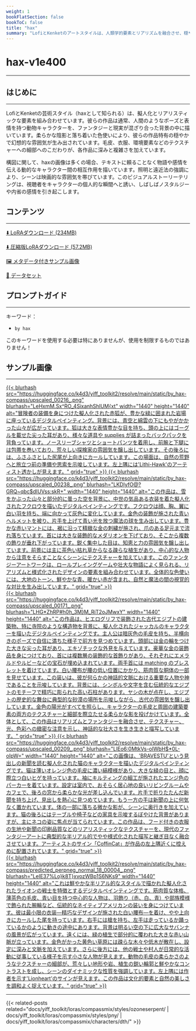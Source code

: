 ```yaml
---
weight: 1
bookFlatSection: false
bookToC: false
title: "hax"
summary: "LofiとKenketのアートスタイルは、人類学的要素とリアリズムを融合させ、穏やかで映画的なシーンの中で詳細な動物キャラクターを特徴とし、柔らかな陰影、落ち着いた色使い、そしてダイナミックな構図を通じて感情とナラティブを表現します。"
---
```


<!--markdownlint-disable MD025 MD033 -->

# hax-v1e400

---

## はじめに

---

LofiとKenketの芸術スタイル（haxとして知られる）は、擬人化とリアリスティックな要素を組み合わせています。彼らの作品は通常、人間のようなポーズと表情を持つ動物キャラクターを、ファンタジーと現実が混ざり合った背景の中に描いています。柔らかな陰影と落ち着いた色使いにより、彼らの作品特有の穏やかで幻想的な雰囲気が生み出されています。毛皮、衣服、環境要素などのテクスチャーへの細部へのこだわりが、各作品に深みと複雑さを加えています。

構図に関して、haxの画像は多くの場合、テキストに頼ることなく物語や感情を伝える動的なキャラクター間の相互作用を描いています。照明と遠近法の強調により、シーンは映画的な雰囲気を帯びています。このビジュアルストーリーテリングは、視聴者をキャラクターの個人的な瞬間へと誘い、しばしばノスタルジーや内省の感情を引き起こします。

## コンテンツ

---

[⬇️ LoRAダウンロード (234MB)](https://huggingface.co/k4d3/yiff_toolkit2/resolve/main/compass_loras/by_hax-v1e400/by_hax-v1e400.safetensors)

[⬇️ 圧縮版LoRAダウンロード (57.2MB)](https://huggingface.co/k4d3/yiff_toolkit2/resolve/main/compass_loras/by_hax-v1e400/by_hax-v1e400_frockpt1_th-3.55.safetensors)

[🖼️ メタデータ付きサンプル画像](https://huggingface.co/k4d3/yiff_toolkit2/tree/main/static/by_hax-compass)

[📐 データセット](https://huggingface.co/datasets/k4d3/by_hax)

## プロンプトガイド

---

キーワード：

- `by hax`

このキーワードを使用する必要は特にありませんが、使用を制限するものではありません！

## サンプル画像

---

<div class="image-grid">
  <div class="image-grid-container">
    <a href="https://huggingface.co/k4d3/yiff_toolkit2/resolve/main/static/by_hax-compass/upscaled_00216_.png">
      {{< blurhash
        src="https://huggingface.co/k4d3/yiff_toolkit2/resolve/main/static/by_hax-compass/upscaled_00216_.png"
        blurhash="LeHxmM.Sx^RO_4SixanhShIUM{xt"
        width="1440"
        height="1440"
        alt="冒険者の装備を身につけた擬人化された赤狐が、豊かな緑に囲まれた岩場に座っているデジタルペインティング。背景には、青空と綿雲の下にもやがかかった山々が広がっています。狐は大きな表情豊かな目を持ち、頭の上にはゴーグルを載せた尖った耳があり、様々な道具や supplies が詰まったバックパックを背負っています。ノースリーブシャツとショートパンツを着用し、前腕と下腿には包帯を巻いており、荒々しい探検家の雰囲気を醸し出しています。その後ろには、ふさふさとした尻尾が上向きにカールしています。この場面は、自然の荒野へと旅立つ前の準備や思索を示唆しています。左上隅には'Lithi-Hawk'のアーティスト透かしが見えます。"
        grid="true"
      >}}
    </a>
    <a href="https://huggingface.co/k4d3/yiff_toolkit2/resolve/main/static/by_hax-compass/upscaled_00238_.png">
      {{< blurhash
        src="https://huggingface.co/k4d3/yiff_toolkit2/resolve/main/static/by_hax-compass/upscaled_00238_.png"
        blurhash="LKDlyfO@?GRQ~qbc$dIUVss:skR+"
        width="1440"
        height="1440"
        alt="この作品は、雪をかぶった山々と部分的に曇った空を背景に、中世の気品ある衣装を着た擬人化されたフクロウを描いたデジタルペインティングです。フクロウは顔、胸、翼に白い羽を持ち、端に向かって灰色に変化しています。金色の装飾が施された青いヘルメットを被り、片手を上げて青い光を放つ魔法の球を生み出しています。豊かな赤いマントには、裾に沿って精緻な金の刺繍が施され、爪のある足元まで流れ落ちています。首には大きな装飾的なメダリオンを下げており、そこから複数の飾りが垂れ下がっています。鋭く集中した目は、知恵と力の雰囲気を醸し出しています。前景には主に茶色い枯れ草からなる疎らな植生があり、中心的な人物から注意をそらすことなくシーンにテクスチャーを加えています。このファンタジーアートワークは、ロールプレイングゲームや壮大な物語によく見られる、リアリズムと様式化されたデザインの要素を組み合わせています。全体的な色使いには、大地のトーン、鮮やかな青、暖かい赤が含まれ、自然と魔法の間の視覚的な対比を生み出しています。"
        grid="true"
      >}}
    </a>
  </div>
</div>

<div class="image-grid">
  <div class="image-grid-container">
    <a href="https://huggingface.co/k4d3/yiff_toolkit2/resolve/main/static/by_hax-compass/upscaled_00171_.png">
      {{< blurhash
        src="https://huggingface.co/k4d3/yiff_toolkit2/resolve/main/static/by_hax-compass/upscaled_00171_.png"
        blurhash="LHG*ZhRP#h0h_3M}M_RiT2oJMwxY"
        width="1440"
        height="1440"
        alt="この作品は、ヒエログリフで装飾された古代エジプトの建築物、特に寺院のような構造物を背景に、擬人化されたジャッカルのキャラクターを描いたデジタルペインティングです。主人公は暗灰色の毛皮を持ち、半横向きのポーズで自信に満ちた様子で前方を見つめています。頭部には金の輪をつけた大きな尖った耳があり、エキゾチックな外見を与えています。豪華な金の装飾品を身につけており、首には複数層の装飾的な首飾りがあり、それぞれにエメラルドやルビーなどの宝石が埋め込まれています。両手首には matching のブレスレットを着けています。白い腰布が腰の低い位置にかかり、筋肉質な胴体の一部を見せています。この装いは、彼が何らかの神話的文脈における重要な人物や神であることを示唆しています。背景には、シンボルや文字を含む伝統的なエジプトのモチーフで精巧に彫られた高い石柱があります。ヤシの木が点在し、エジプトの歴史的な舞台に典型的な砂漠の場所を示唆しながら、古代の雰囲気を醸し出しています。金色の陽光がすべてを照らし、キャラクターの毛皮と周囲の建築要素の両方のテクスチャーと細部を際立たせる柔らかな影を投げかけています。全体として、この作品はリアリズムとファンタジーを融合させ、テクスチャー、光、色彩への緻密な注意を示し、神話的な壮大さを生き生きと描写しています。"
        grid="true"
      >}}
    </a>
    <a href="https://huggingface.co/k4d3/yiff_toolkit2/resolve/main/static/by_hax-compass/upscaled_00209_.png">
      {{< blurhash
        src="https://huggingface.co/k4d3/yiff_toolkit2/resolve/main/static/by_hax-compass/upscaled_00209_.png"
        blurhash="LIEo6:0MtkVs-oIWbH$*0L-oIpW="
        width="1440"
        height="1440"
        alt="この画像は、'BRAVESTU'という見出しの新聞を読む擬人化された猫のキャラクターを描いたデジタルペインティングです。猫は薄いオレンジ色の毛皮に濃い縞模様があり、大きな緑の目と、顔に際立つ白いヒゲを持っています。袖にキルティングの細工が施されたエンジ色のパーカーを着ています。設定は室内で、おそらく居心地の良いリビングルームやカフェで、後ろの窓から柔らかな光が差し込んでいます。片手で折りたたんだ新聞を持ち上げ、見出しを熱心に見つめています。もう一方の手は新聞の上に何気なく置かれています。体の一部に落ちる微かな影が、シーンに奥行きを加えています。猫の後ろにはテーブルや椅子などの家具を示唆するぼやけた背景がありますが、主にネコの姿に焦点が当てられています。この作品は、フード付きの衣服の生地や新聞の印刷品質などのリアリスティックなテクスチャーを、現代のファンタジーアートに典型的な半リアル的でやや様式化された描写と継ぎ目なく融合させています。アーティストのサイン「CoffinCat」が作品の左上隅近くに控えめに配置されています。"
        grid="true"
      >}}
    </a>
  </div>
</div>

<div class="image-grid">
  <div class="image-grid-container">
    <a href="https://huggingface.co/k4d3/yiff_toolkit2/resolve/main/static/by_hax-compass/predicted_perpneg_normal_18_00004_.png">
      {{< blurhash
        src="https://huggingface.co/k4d3/yiff_toolkit2/resolve/main/static/by_hax-compass/predicted_perpneg_normal_18_00004_.png"
        blurhash="LeIE37%Lo}k8T}xvozWBp1S6NKs9"
        width="1440"
        height="1440"
        alt="これは鮮やかな半リアル的なスタイルで描かれた擬人化されたライオンの戦士を特徴とするデジタルペインティングです。筋肉質な体格、薄茶色の毛皮、青い目を持つ中心的な人物は、羽飾り（赤、白、青）や部族模様で飾られた腕輪など、伝統的なネイティブアメリカンの装いを身につけています。彼は最小限の衣装—精巧なデザインが施された白い腰布—を着け、やや上向きにカールした尾を持っています。右手には槍を持ち、左手は走っているか踊っているかのように動きの途中にあります。背景は明るい空の下に広大なサバンナの風景が広がっています。遠くには、緑の植生で部分的に覆われた大きな赤い山脈が立っています。金色がかった黄色い草原には疎らな木々や低木が散在し、設定に深みと文脈を加えています。さらに後方には、他の戦士や村人が日常的な活動に従事している様子を示す小さな人物が見えます。動物の毛皮の柔らかさのようなテクスチャーの細部が、荒々しい地形や岩、植生の鋭い輪郭と鮮やかなコントラストを成し、シーンのダイナミックな性質を強調しています。左上隅には作者を示す'Lionheart'のサインが見えます。この作品は文化的要素と自然の美しさを調和よく捉えています。"
        grid="true"
      >}}
    </a>
  </div>
</div>

---

{{< related-posts related="docs/yiff_toolkit/loras/compassmix/styles/ozoneserpent/ | docs/yiff_toolkit/loras/compassmix/styles/pny/ | docs/yiff_toolkit/loras/compassmix/characters/dth/" >}}
